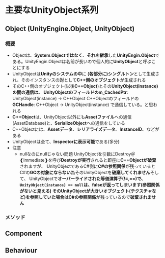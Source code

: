 # 主要なUnityObject系列

## Object (UnityEngine.Object, UnityObject)

### 概要

- Objectは、**System.Objectではなく**、**それを継承**した**UnityEngin.Object**である。UnityEngin.Objectは名前が長いので個人的に**UnityObject**と呼ぶことにする
- UnityObjectは**Unityのシステムの中**に **(各部分に)シングルトン**として生成され、そのインスタンスの**対**として**C++側のオブジェクト**が生成される
- そのC++側のオブジェクト(以後**C++Object**)とその**UnityObject(instance)**の間の通信は、
UnityObjectのフィールドの**m_CachedPtr**: UnityObject(instance) -> C++Object
C++Objectのフィールドの**GCHandle**: C++Object -> UnityObject(instance)
で通信している。と思われる
- **C++Object**は、UnityObject以外にも**Assetファイル**への通信(AssetDatabase)と、**SerializeObject**への通信をしている
- C++Objectには、**Assetデータ**、**シリアライズデータ**、**InstanceID**、などがある
- UnityObjectは全て、**Inspectorに表示可能**である(多分)
- 注意
  - nullなのにnullじゃない問題
  UnityObjectを引数にDestroy＠❰Immediate❱を呼び**Destroyが実行**されると即座に**C++Objectが破棄**されますが、
  UnityObjectであるC#側に**C#の参照関係**が残っているとC#の**GCの対象にならない**為そのUnityObjectを**破棄してくれません**そして、
  UnityObjectで**オーバーライドされた等価演算子(!=,==)**で、`UnityObject(instance) == null`は、**false**が返ってしまいます(参照関係がないと見える)
  そのUnityObjectが大きいオブジェクト(テクスチャなど)を参照していた場合は**C#の参照関係**が残っているので**破棄されません**

### メソッド

## Component

## Behaviour
